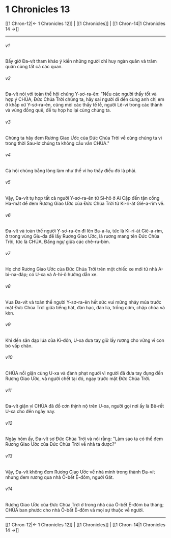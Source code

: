 # 1 Chronicles 13

[[1 Chron-12|← 1 Chronicles 12]] | [[1 Chronicles]] | [[1 Chron-14|1 Chronicles 14 →]]
***



###### v1 
Bấy giờ Đa-vít tham khảo ý kiến những người chỉ huy ngàn quân và trăm quân cùng tất cả các quan. 

###### v2 
Đa-vít nói với toàn thể hội chúng Y-sơ-ra-ên: "Nếu các người thấy tốt và hợp ý CHÚA, Đức Chúa Trời chúng ta, hãy sai người đi đến cùng anh chị em ở khắp xứ Y-sơ-ra-ên, cũng mời các thầy tế lễ, người Lê-vi trong các thành và vùng đồng quê, để tụ họp họ lại cùng chúng ta. 

###### v3 
Chúng ta hãy đem Rương Giao Ước của Đức Chúa Trời về cùng chúng ta vì trong thời Sau-lơ chúng ta không cầu vấn CHÚA." 

###### v4 
Cả hội chúng bằng lòng làm như thế vì họ thấy điều đó là phải. 

###### v5 
Vậy, Đa-vít tụ họp tất cả người Y-sơ-ra-ên từ Si-hô ở Ai Cập đến tận cổng Ha-mát để đem Rương Giao Ước của Đức Chúa Trời từ Ki-ri-át Giê-a-rim về. 

###### v6 
Đa-vít và toàn thể người Y-sơ-ra-ên đi lên Ba-a-la, tức là Ki-ri-át Giê-a-rim, ở trong vùng Giu-đa để lấy Rương Giao Ước, là rương mang tên Đức Chúa Trời, tức là CHÚA, Đấng ngự giữa các chê-ru-bim. 

###### v7 
Họ chở Rương Giao Ước của Đức Chúa Trời trên một chiếc xe mới từ nhà A-bi-na-đáp; có U-xa và A-hi-ô hướng dẫn xe. 

###### v8 
Vua Đa-vít và toàn thể người Y-sơ-ra-ên hết sức vui mừng nhảy múa trước mặt Đức Chúa Trời giữa tiếng hát, đàn hạc, đàn lia, trống cơm, chập chỏa và kèn. 

###### v9 
Khi đến sân đạp lúa của Ki-đôn, U-xa đưa tay giữ lấy rương cho vững vì con bò vấp chân. 

###### v10 
CHÚA nổi giận cùng U-xa và đánh phạt người vì người đã đưa tay đụng đến Rương Giao Ước, và người chết tại đó, ngay trước mặt Đức Chúa Trời. 

###### v11 
Đa-vít giận vì CHÚA đã đổ cơn thịnh nộ trên U-xa, người gọi nơi ấy là Bê-rết U-xa cho đến ngày nay. 

###### v12 
Ngày hôm ấy, Đa-vít sợ Đức Chúa Trời và nói rằng: "Làm sao ta có thể đem Rương Giao Ước của Đức Chúa Trời về nhà ta được?" 

###### v13 
Vậy, Đa-vít không đem Rương Giao Ước về nhà mình trong thành Đa-vít nhưng đem rương qua nhà Ô-bết Ê-đôm, người Gát. 

###### v14 
Rương Giao Ước của Đức Chúa Trời ở trong nhà của Ô-bết Ê-đôm ba tháng; CHÚA ban phước cho nhà Ô-bết Ê-đôm và mọi sự thuộc về người.

***
[[1 Chron-12|← 1 Chronicles 12]] | [[1 Chronicles]] | [[1 Chron-14|1 Chronicles 14 →]]
